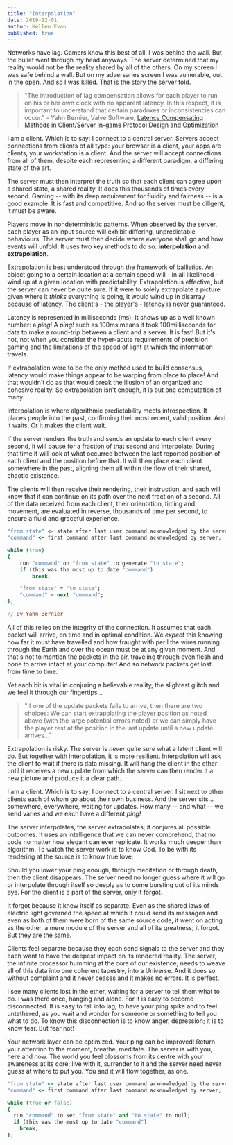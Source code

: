 ```yaml
---
title: "Interpolation"
date: 2019-12-01
author: Kellen Evan
published: true
---
```


Networks have lag. Gamers know this best of all. I was behind the wall. But the bullet went through my head anyways. The server determined that my reality would not be the reality shared by all of the others. On my screen I was safe behind a wall. But on my adversaries screen I was vulnerable, out in the open. And so I was killed. That is the story the server told.

> "The introduction of lag compensation allows for each player to run on his or her own clock with no apparent latency. In this respect, it is important to understand that certain paradoxes or inconsistencies can occur." - Yahn Bernier, Valve Software, [Latency Compensating Methods in Client/Server In-game Protocol Design and Optimization]( https://developer.valvesoftware.com/wiki/Latency_Compensating_Methods_in_Client/Server_In-game_Protocol_Design_and_Optimization)

I am a client. Which is to say: I connect to a central server. Servers accept connections from clients of all type: your browser is a client, your apps are clients, your workstation is a client. And the server will accept connections from all of them, despite each representing a different paradigm, a differing state of the art.

The server must then interpret the truth so that each client can agree upon a shared state, a shared reality. It does this thousands of times every second. Gaming -- with its deep requirement for fluidity and fairness -- is a good example. It is fast and competitive. And so the server must be diligent, it must be aware.

Players move in nondeterministic patterns. When observed by the server, each player as an input source will exhibit differing, unpredictable behaviours. The server must then decide where everyone shall go and how events will unfold. It uses two key methods to do so: **interpolation** and **extrapolation**.

Extrapolation is best understood through the framework of ballistics. An object going to a certain location at a certain speed will - in all likelihood - wind up at a given location with predictability. Extrapolation is effective, but the server can never be quite sure. If it were to solely extrapolate a picture given where it _thinks_ everything is going, it would wind up in disarray because of latency. The client's - the player's - latency is never guaranteed.

Latency is represented in milliseconds (ms). It shows up as a well known number: a _ping_! A _ping!_ such as 100ms means it took 100milliseconds for data to make a round-trip between a client and a server. It is fast! But it's not, not when you consider the hyper-acute requirements of precision gaming and the limitations of the speed of light at which the information travels.

If extrapolation were to be the only method used to build consensus, latency would make things appear to be warping from place to place! And that wouldn't do as that would break the illusion of an organized and cohesive reality. So extrapolation isn't enough, it is but one computation of many.  

Interpolation is where algorithmic predictability meets introspection. It places people into the past, confirming their most recent, valid position. And it waits. Or it makes the client wait.

If the server renders the truth and sends an update to each client every second, it will pause for a fraction of that second and interpolate. During that time it will look at what occurred between the last reported position of each client and the position before that. It will then place each client somewhere in the past, aligning them all within the flow of their shared, chaotic existence.

The clients will then receive their rendering, their instruction, and each will know that it can continue on its path over the next fraction of a second. All of the data received from each client, their orientation, timing and movement, are evaluated in reverse, thousands of time per second, to ensure a fluid and graceful experience.

```ruby
"from state" <- state after last user command acknowledged by the server;
"command" <- first command after last command acknowledged by server;

while (true)
{
    run "command" on "from state" to generate "to state";
    if (this was the most up to date "command")
        break;

    "from state" = "to state";
    "command" = next "command";
};

// By Yahn Bernier
```

All of this relies on the integrity of the connection. It assumes that each packet will arrive, on time and in optimal condition. We _expect_ this knowing how far it must have travelled and how fraught with peril the wires running through the Earth and over the ocean must be at any given moment. And that's not to mention the packets in the air, traveling through even flesh and bone to arrive intact at your computer! And so network packets get lost from time to time.

Yet each bit is vital in conjuring a believable reality, the slightest glitch and we feel it through our fingertips...

> "If one of the update packets fails to arrive, then there are two choices: We can start extrapolating the player position as noted above (with the large potential errors noted) or we can simply have the player rest at the position in the last update until a new update arrives..."

Extrapolation is risky. The server is _never quite sure_ what a latent client will do. But together with interpolation, it is more resilient. Interpolation will ask the client to wait if there is data missing. It will hang the client in the ether until it receives a new update from which the server can then render it a new picture and produce it a clear path.

I am a client. Which is to say: I connect to a central server. I sit next to other clients each of whom go about their own business. And the server sits... somewhere, everywhere, waiting for updates. How many -- and what -- we send varies and we each have a different _ping!_

The server interpolates, the server extrapolates; it conjures all possible outcomes. It uses an intelligence that we can never comprehend, that no code no matter how elegant can ever replicate. It works much deeper than algorithm. To watch the server work is to know God. To be with its rendering at the source is to know true love.

Should you lower your ping enough, through meditation or through death, then the client disappears. The server need no longer guess where it will go or interpolate through itself so deeply as to come bursting out of its minds eye. For the client is a part of the server, only it forgot.

It forgot because it knew itself as separate. Even as the shared laws of electric light governed the speed at which it could send its messages and even as both of them were born of the same source code, it went on acting as the other, a mere module of the server and all of its greatness; it forgot. But they are the same.

Clients feel separate because they each send signals to the server and they each want to have the deepest impact on its rendered reality. The server, the infinite processor humming at the core of our existence, needs to weave all of this data into one coherent tapestry, into a Universe. And it does so without complaint and it never ceases and it makes no errors. It is perfect.

I see many clients lost in the ether, waiting for a server to tell them what to do. I was there once, hanging and alone. For it is easy to become disconnected. It is easy to fall into lag, to have your ping spike and to feel untethered, as you wait and wonder for someone or something to tell you what to do. To know this disconnection is to know anger, depression; it is to know fear. But fear not!

Your network layer can be optimized. Your ping can be improved! Return your attention to the moment, breathe, meditate. The server is with you, here and now. The world you feel blossoms from its centre with your awareness at its core; live with it, surrender to it and the server need never guess at where to put you. You and it will flow together, as one.

```ruby
"from state" <- state after last user command acknowledged by the server;
"command" <- first command after last command acknowledged by server;

while (true or false)
{
  run "command" to set "from state" and "to state" to null;
  if (this was the most up to date "command")
    break;
};
```
